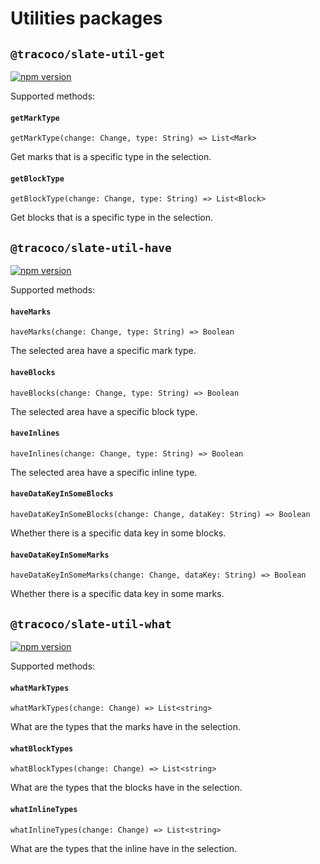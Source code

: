 # Utilities packages

## `@tracoco/slate-util-get`

[![npm version](https://badge.fury.io/js/%40canner%2Fslate-util-get.svg)](https://badge.fury.io/js/%40canner%2Fslate-util-get)

Supported methods:

#### `getMarkType`

`getMarkType(change: Change, type: String) => List<Mark>`

Get marks that is a specific type in the selection.

#### `getBlockType`

`getBlockType(change: Change, type: String) => List<Block>`

Get blocks that is a specific type in the selection.

## `@tracoco/slate-util-have`

[![npm version](https://badge.fury.io/js/%40canner%2Fslate-util-have.svg)](https://badge.fury.io/js/%40canner%2Fslate-util-have)

Supported methods:

#### `haveMarks`

`haveMarks(change: Change, type: String) => Boolean`

The selected area have a specific mark type.

#### `haveBlocks`

`haveBlocks(change: Change, type: String) => Boolean`

The selected area have a specific block type.

#### `haveInlines`

`haveInlines(change: Change, type: String) => Boolean`

The selected area have a specific inline type.

#### `haveDataKeyInSomeBlocks`

`haveDataKeyInSomeBlocks(change: Change, dataKey: String) => Boolean`

Whether there is a specific data key in some blocks.

#### `haveDataKeyInSomeMarks`

`haveDataKeyInSomeMarks(change: Change, dataKey: String) => Boolean`

Whether there is a specific data key in some marks.

## `@tracoco/slate-util-what`

[![npm version](https://badge.fury.io/js/%40canner%2Fslate-util-what.svg)](https://badge.fury.io/js/%40canner%2Fslate-util-what)

Supported methods:

#### `whatMarkTypes`

`whatMarkTypes(change: Change) => List<string>`

What are the types that the marks have in the selection.

#### `whatBlockTypes`

`whatBlockTypes(change: Change) => List<string>`

What are the types that the blocks have in the selection.

#### `whatInlineTypes`

`whatInlineTypes(change: Change) => List<string>`

What are the types that the inline have in the selection.
